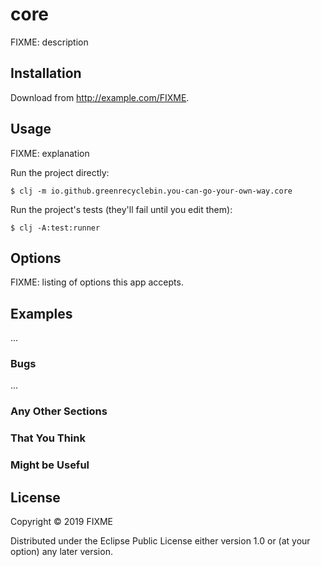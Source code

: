 # core

FIXME: description

## Installation

Download from http://example.com/FIXME.

## Usage

FIXME: explanation

Run the project directly:

    $ clj -m io.github.greenrecyclebin.you-can-go-your-own-way.core

Run the project's tests (they'll fail until you edit them):

    $ clj -A:test:runner

## Options

FIXME: listing of options this app accepts.

## Examples

...

### Bugs

...

### Any Other Sections
### That You Think
### Might be Useful

## License

Copyright © 2019 FIXME

Distributed under the Eclipse Public License either version 1.0 or (at
your option) any later version.
